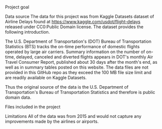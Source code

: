 Project goal

Data source
The data for this project was from Kaggle Datasets dataset of Airline Delays found at https://www.kaggle.com/usdot/flight-delays released under CC0:Public Domain license. The dataset provides the following introduction. 

The U.S. Department of Transportation's (DOT) Bureau of Transportation Statistics (BTS) tracks the on-time performance of domestic flights operated by large air carriers. Summary information on the number of on-time, delayed, canceled and diverted flights appears in DOT's monthly Air Travel Consumer Report, published about 30 days after the month's end, as well as in summary tables posted on this website. The data files are not provided in this GitHub repo as they exceed the 100 MB file size limit and are readily available on Kaggle Datasets.

Thus the original source of the data is the U.S. Department of Transportation's Bureau of Transportation Statistics and therefore is public domain data. 

Files included in the project

Limitations
All of the data was from 2015 and would not capture any improvements made by the airlines or airports. 
